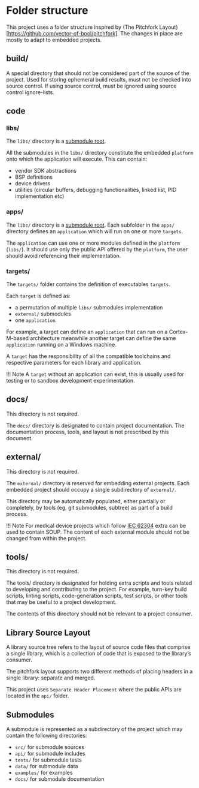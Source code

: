 # Folder structure

This project uses a folder structure inspired by (The Pitchfork Layout)[https://github.com/vector-of-bool/pitchfork].
The changes in place are mostly to adapt to embedded projects.

## build/

A special directory that should not be considered part of the source of the project.
Used for storing ephemeral build results, must not be checked into source control.
If using source control, must be ignored using source control ignore-lists.

## code

### libs/

The `libs/` directory is a [submodule root](#submodules).

All the submodules in the `libs/` directory constitute the embedded `platform` onto which the application will execute.
This can contain:

* vendor SDK abstractions
* BSP definitions
* device drivers
* utilities (circular buffers, debugging functionalities, linked list, PID implementation etc)

### apps/

The `libs/` directory is a [submodule root](#submodules).
Each subfolder in the `apps/` directory defines an `application` which will run on one or more `targets`.

The `application` can use one or more modules defined in the `platform` (`libs/`).
It should use only the public API offered by the `platform`, the user should avoid referencing their implementation.

### targets/

The `targets/` folder contains the definition of executables `targets`.

Each `target` is defined as:

* a permutation of multiple `libs/` submodules implementation
* `external/` submodules
* one `application`.

For example, a target can define an `application` that can run on a Cortex-M-based architecture meanwhile another target can define the same `application` running on a Windows machine.

A `target` has the responsibility of all the compatible toolchains and respective parameters for each library and application.

!!! Note 
    A `target` without an application can exist, this is usually used for testing or to sandbox development experimentation.

## docs/

This directory is not required.

The `docs/` directory is designated to contain project documentation. The documentation process, tools, and layout is not prescribed by this document.

## external/

This directory is not required.

The `external/` directory is reserved for embedding external projects.
Each embedded project should occupy a single subdirectory of `external/`.

This directory may be automatically populated, either partially or completely, by tools (eg. git submodules, subtree) as part of a build process.

!!! Note
    For medical device projects which follow [IEC 62304](https://en.wikipedia.org/wiki/IEC_62304) extra can be used to contain SOUP.
    The content of each external module should not be changed from within the project.

## tools/

This directory is not required.

The tools/ directory is designated for holding extra scripts and tools related to developing and contributing to the project. For example, turn-key build scripts, linting scripts, code-generation scripts, test scripts, or other tools that may be useful to a project development.

The contents of this directory should not be relevant to a project consumer.

## Library Source Layout

A library source tree refers to the layout of source code files that comprise a single library, which is a collection of code that is exposed to the library’s consumer.

The pitchfork layout supports two different methods of placing headers in a single library: separate and merged.

This project uses `Separate Header Placement` where the public APIs are located in the `api/` folder.

## Submodules

A submodule is represented as a subdirectory of the project which may contain the following directories:

* `src/` for submodule sources
* `api/` for submodule includes
* `tests/` for submodule tests
* `data/` for submodule data
* `examples/` for examples
* `docs/` for submodule documentation



